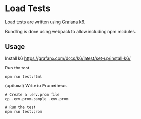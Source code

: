 # Load Tests

Load tests are written using [Grafana k6](https://grafana.com/oss/k6/).

Bundling is done using webpack to allow including npm modules.

## Usage

Install k6 https://grafana.com/docs/k6/latest/set-up/install-k6/

Run the test

```shell
npm run test:html
```

(optional)
Write to Prometheus
```shell
# Create a .env.prom file
cp .env.prom.sample .env.prom

# Run the test
npm run test:prom
```